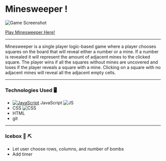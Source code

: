 # Minesweeper !

![Game Screenshot](https://i.imgur.com/i5MtOxw.png)

[Play Minesweeper Here!](https://haziq12.github.io/Minesweeper/)

***
Minesweeper is a single player logic-based game where a player chooses squares on the board that will reveal either a number or a mine. If a number is revealed it will represent the amount of adjacent mines to the clicked square. The player wins if all the squares without mines are uncovered and loses if the player reveals a square with a mine. Clicking on a square with no adjacent mines will reveal all the adjacent empty cells. 
***
### Technologies Used 🖥️
- [![JavaScript](https://img.shields.io/badge/--F7DF1E?logo=javascript&logoColor=000)](https://www.javascript.com/) JavaScript ![JS](https://img.shields.io/badge/JavaScript-F7DF1E?style=for-the-badge&logo=javascript&)
- CSS ![CSS](https://img.shields.io/badge/HTML-239120?style=for-the-badge&logo=html5&logoColor=white)
- HTML
- git
***
### Icebox 🧊 ⛏️
- Let user choose rows, columns, and number of bombs
- Add timer
  



